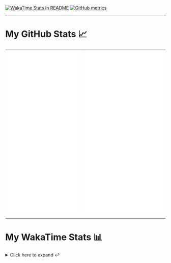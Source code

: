 [![WakaTime Stats in README](https://github.com/LOsioChico/LOsioChico/actions/workflows/waka.yml/badge.svg)](https://github.com/LOsioChico/LOsioChico/actions/workflows/waka.yml) [![GitHub metrics](https://github.com/LOsioChico/LOsioChico/actions/workflows/metrics.yml/badge.svg)](https://github.com/LOsioChico/LOsioChico/actions/workflows/metrics.yml)

---

# My GitHub Stats 📈

| ![](./assets/metrics.svg) | ![](./assets/metrics2.svg) |
| ------------------------- | -------------------------- |

---

# My WakaTime Stats 📊

<details>
<summary>Click here to expand ↩️</summary>
<br>

<!--START_SECTION:waka-->
![Code Time](http://img.shields.io/badge/Code%20Time-2%2C140%20hrs%205%20mins-blue)

![Lines of code](https://img.shields.io/badge/From%20Hello%20World%20I%27ve%20Written-388.2%20thousand%20lines%20of%20code-blue)

**🐱 My GitHub Data** 

> 📦 682.9 kB Used in GitHub's Storage 
 > 
> 🏆 23 Contributions in the Year 2025
 > 
> 🚫 Not Opted to Hire
 > 
> 📜 28 Public Repositories 
 > 
> 🔑 32 Private Repositories 
 > 
**I'm a Night 🦉** 

```text
🌞 Morning                607 commits         ███░░░░░░░░░░░░░░░░░░░░░░   13.82 % 
🌆 Daytime                1385 commits        ████████░░░░░░░░░░░░░░░░░   31.53 % 
🌃 Evening                1503 commits        █████████░░░░░░░░░░░░░░░░   34.21 % 
🌙 Night                  898 commits         █████░░░░░░░░░░░░░░░░░░░░   20.44 % 
```
📅 **I'm Most Productive on Thursday** 

```text
Monday                   628 commits         ████░░░░░░░░░░░░░░░░░░░░░   14.30 % 
Tuesday                  655 commits         ████░░░░░░░░░░░░░░░░░░░░░   14.91 % 
Wednesday                489 commits         ███░░░░░░░░░░░░░░░░░░░░░░   11.13 % 
Thursday                 804 commits         █████░░░░░░░░░░░░░░░░░░░░   18.30 % 
Friday                   665 commits         ████░░░░░░░░░░░░░░░░░░░░░   15.14 % 
Saturday                 745 commits         ████░░░░░░░░░░░░░░░░░░░░░   16.96 % 
Sunday                   407 commits         ██░░░░░░░░░░░░░░░░░░░░░░░   09.26 % 
```


📊 **This Week I Spent My Time On** 

```text
💬 Programming Languages: 
JavaScript               7 hrs 47 mins       █████████████░░░░░░░░░░░░   51.28 % 
Scala                    4 hrs 27 mins       ███████░░░░░░░░░░░░░░░░░░   29.32 % 
JSON                     1 hr 11 mins        ██░░░░░░░░░░░░░░░░░░░░░░░   07.89 % 
Markdown                 33 mins             █░░░░░░░░░░░░░░░░░░░░░░░░   03.64 % 
Python                   23 mins             █░░░░░░░░░░░░░░░░░░░░░░░░   02.57 % 
```

**I Mostly Code in TypeScript** 

```text
TypeScript               33 repos            █████████████░░░░░░░░░░░░   51.56 % 
Scala                    9 repos             ████░░░░░░░░░░░░░░░░░░░░░   14.06 % 
JavaScript               6 repos             ██░░░░░░░░░░░░░░░░░░░░░░░   09.38 % 
CSS                      5 repos             ██░░░░░░░░░░░░░░░░░░░░░░░   07.81 % 
Java                     2 repos             █░░░░░░░░░░░░░░░░░░░░░░░░   03.12 % 
```




 Last Updated on 27/04/2025 01:12:22 UTC
<!--END_SECTION:waka-->

## </details>

